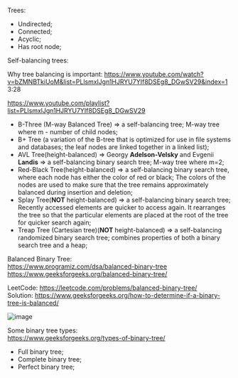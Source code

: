 Trees:
- Undirected;
- Connected;
- Acyclic;
- Has root node;

Self-balancing trees:

Why tree balancing is important:
https://www.youtube.com/watch?v=bZMNBTkiUoM&list=PLlsmxlJgn1HJRYU7YIf8DSEg8_DGwSV29&index=1 3:28

https://www.youtube.com/playlist?list=PLlsmxlJgn1HJRYU7YIf8DSEg8_DGwSV29

- B-Three (M-way Balanced Tree) => a self-balancing tree; M-way tree where m - number of child nodes;
- B+ Tree (a variation of the B-tree that is optimized for use in file systems and databases; the leaf nodes are linked together in a linked list);
- AVL Tree(height-balanced) => Georgy __Adelson-Velsky__ and Evgenii __Landis__ => a self-balancing binary search tree; M-way tree where m=2;
- Red-Black Tree(height-balanced) => a self-balancing binary search tree, where each node has either the color of red or black; The colors of the nodes are used to make sure that the tree remains approximately balanced during insertion and deletion;
- Splay Tree(__NOT__ height-balanced) => a self-balancing binary search tree; Recently accessed elements are quicker to access again. It rearranges the tree so that the particular elements are placed at the root of the tree for quicker search again;
- Treap Tree (Cartesian tree)(__NOT__ height-balanced) => a self-balancing randomized binary search tree; combines properties of both a binary search tree and a heap;

Balanced Binary Tree:\
https://www.programiz.com/dsa/balanced-binary-tree \
https://www.geeksforgeeks.org/balanced-binary-tree/

LeetCode: https://leetcode.com/problems/balanced-binary-tree/ \
Solution: https://www.geeksforgeeks.org/how-to-determine-if-a-binary-tree-is-balanced/

![image](https://github.com/VIK2395/DSA/assets/50545334/8c05edb9-8b6a-4597-9358-b3dea618a621)

Some binary tree types:\
https://www.geeksforgeeks.org/types-of-binary-tree/

- Full binary tree;
- Complete binary tree;
- Perfect binary tree;
